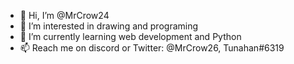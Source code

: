 - 👋 Hi, I’m @MrCrow24
- 👀 I’m interested in drawing and programing
- 🌱 I’m currently learning web development and Python
- 📫 Reach me on discord or Twitter: @MrCrow26, Tunahan#6319
<!---
MrCrow24/MrCrow24 is a ✨ special ✨ repository because its `README.md` (this file) appears on your GitHub profile.
You can click the Preview link to take a look at your changes.
--->
